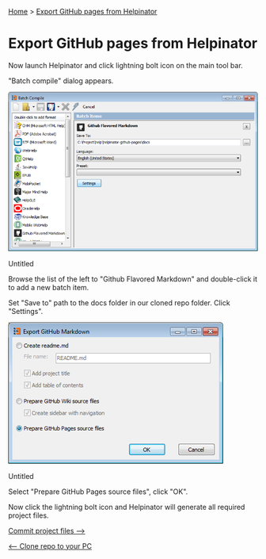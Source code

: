 [Home](index "") &gt;  [Export GitHub pages from Helpinator](exportgithubpagesfromhelpinator "Export GitHub pages from Helpinator")

# Export GitHub pages from Helpinator

Now launch Helpinator and click lightning bolt icon on the main tool bar.


"Batch compile" dialog appears. 



![exportgithubpagesfromhelpinator.PNG](images/exportgithubpagesfromhelpinator.PNG "exportgithubpagesfromhelpinator.PNG")

Untitled



Browse the list of the left to "Github Flavored Markdown" and double-click it to add a new batch item.


Set "Save to" path to the docs folder in our cloned repo folder. Click "Settings".


![githubsettings.PNG](images/githubsettings.PNG "githubsettings.PNG")

Untitled



Select "Prepare GitHub Pages source files", click "OK".


Now click the lightning bolt icon and Helpinator will generate all required project files.




[Commit project files --&gt;](commitprojectfiles "Next")

[&lt;-- Clone repo to your PC](clonerepotoyourpc "Previous")
